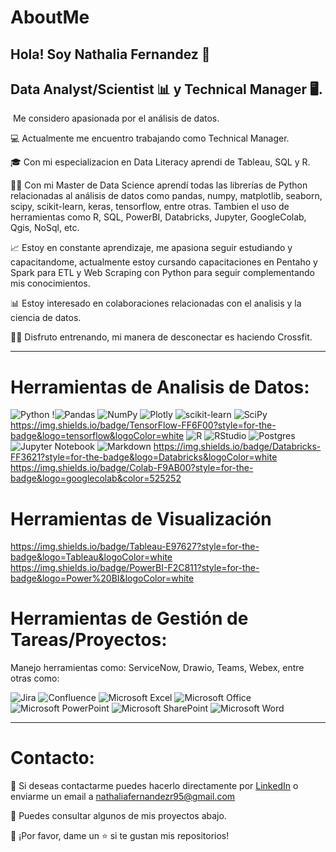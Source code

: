 # AboutMe

## Hola! Soy Nathalia Fernandez 👋
## Data Analyst/Scientist 📊 y Technical Manager 🖥️.
⁣⁣
Me considero apasionada por el análisis de datos.

💻 Actualmente me encuentro trabajando como Technical Manager.

🎓 Con mi especializacion en Data Literacy aprendi de Tableau, SQL y R. 

👨‍🎓 Con mi Master de Data Science aprendí todas las librerías de Python relacionadas al análisis de datos como pandas, numpy, matplotlib, seaborn, scipy, scikit-learn, keras, tensorflow, entre otras. Tambien el uso de herramientas como R, SQL, PowerBI, Databricks, Jupyter, GoogleColab, Qgis, NoSql, etc.

📈 Estoy en constante aprendizaje, me apasiona seguir estudiando y capacitandome, actualmente estoy cursando capacitaciones en Pentaho y Spark para ETL y Web Scraping con Python para seguir complementando mis conocimientos.

📊 Estoy interesado en colaboraciones relacionadas con el analisis y la ciencia de datos.

🏋️‍♂️ Disfruto entrenando, mi manera de desconectar es haciendo Crossfit. 

----------------------------------------------------------------------------------------------------------------------------------------------------------------------
# Herramientas de Analisis de Datos:
![Python](https://img.shields.io/badge/python-3670A0?style=for-the-badge&logo=python&logoColor=ffdd54)  !![Pandas](https://img.shields.io/badge/pandas-%23150458.svg?style=for-the-badge&logo=pandas&logoColor=white) ![NumPy](https://img.shields.io/badge/numpy-%23013243.svg?style=for-the-badge&logo=numpy&logoColor=white) ![Plotly](https://img.shields.io/badge/Plotly-%233F4F75.svg?style=for-the-badge&logo=plotly&logoColor=white) ![scikit-learn](https://img.shields.io/badge/scikit--learn-%23F7931E.svg?style=for-the-badge&logo=scikit-learn&logoColor=white) ![SciPy](https://img.shields.io/badge/SciPy-%230C55A5.svg?style=for-the-badge&logo=scipy&logoColor=%white) https://img.shields.io/badge/TensorFlow-FF6F00?style=for-the-badge&logo=tensorflow&logoColor=white  ![R](https://img.shields.io/badge/r-%23276DC3.svg?style=for-the-badge&logo=r&logoColor=white) ![RStudio](https://img.shields.io/badge/RStudio-4285F4?style=for-the-badge&logo=rstudio&logoColor=white) ![Postgres](https://img.shields.io/badge/postgres-%23316192.svg?style=for-the-badge&logo=postgresql&logoColor=white) ![Jupyter Notebook](https://img.shields.io/badge/jupyter-%23FA0F00.svg?style=for-the-badge&logo=jupyter&logoColor=white) ![Markdown](https://img.shields.io/badge/markdown-%23000000.svg?style=for-the-badge&logo=markdown&logoColor=white) https://img.shields.io/badge/Databricks-FF3621?style=for-the-badge&logo=Databricks&logoColor=white https://img.shields.io/badge/Colab-F9AB00?style=for-the-badge&logo=googlecolab&color=525252

# Herramientas de Visualización 
https://img.shields.io/badge/Tableau-E97627?style=for-the-badge&logo=Tableau&logoColor=white
https://img.shields.io/badge/PowerBI-F2C811?style=for-the-badge&logo=Power%20BI&logoColor=white


# Herramientas de Gestión de Tareas/Proyectos:
 Manejo herramientas como: ServiceNow,  Drawio, Teams, Webex, entre otras como:   

![Jira](https://img.shields.io/badge/jira-%230A0FFF.svg?style=for-the-badge&logo=jira&logoColor=white) ![Confluence](https://img.shields.io/badge/confluence-%23172BF4.svg?style=for-the-badge&logo=confluence&logoColor=white) ![Microsoft Excel](https://img.shields.io/badge/Microsoft_Excel-217346?style=for-the-badge&logo=microsoft-excel&logoColor=white) ![Microsoft Office](https://img.shields.io/badge/Microsoft_Office-D83B01?style=for-the-badge&logo=microsoft-office&logoColor=white) ![Microsoft PowerPoint](https://img.shields.io/badge/Microsoft_PowerPoint-B7472A?style=for-the-badge&logo=microsoft-powerpoint&logoColor=white) 	![Microsoft SharePoint ](https://img.shields.io/badge/Microsoft_SharePoint-0078D4?style=for-the-badge&logo=microsoft-sharepoint&logoColor=white) ![Microsoft Word](https://img.shields.io/badge/Microsoft_Word-2B579A?style=for-the-badge&logo=microsoft-word&logoColor=white)

----------------------------------------------------------------------------------------------------------------------------------------------------------------------
# Contacto:
📧 Si deseas contactarme puedes hacerlo directamente por [LinkedIn](https://www.linkedin.com/in/nathaliafr/) o enviarme un email a nathaliafernandezr95@gmail.com

🔎 Puedes consultar algunos de mis proyectos abajo.

👏 ¡Por favor, dame un ⭐️ si te gustan mis repositorios!
